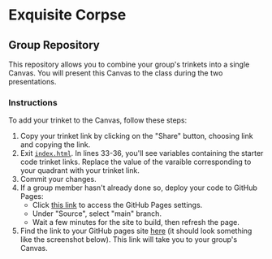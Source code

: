 # Exquisite Corpse
## Group Repository

This repository allows you to combine your group's trinkets into a single Canvas. 
You will present this Canvas to the class during the two presentations. 

### Instructions

To add your trinket to the Canvas, follow these steps:

1. Copy your trinket link by clicking on the "Share" button, choosing link and copying the link.
2. Exit [`index.html`](index.html). In lines 33-36, you'll see variables containing the starter code trinket links. Replace the value of the varaible corresponding to your quadrant with your trinket link.  
3. Commit your changes. 
4. If a group member hasn't already done so, deploy your code to GitHub Pages:
    - Click [this link](settings/pages) to access the GitHub Pages settings.
    - Under "Source", select "main" branch.
    - Wait a few minutes for the site to build, then refresh the page. 
5. Find the link to your GitHub pages site [here](settings/pages) (it should look something like the screenshot below). This link will take you to your group's Canvas.  


